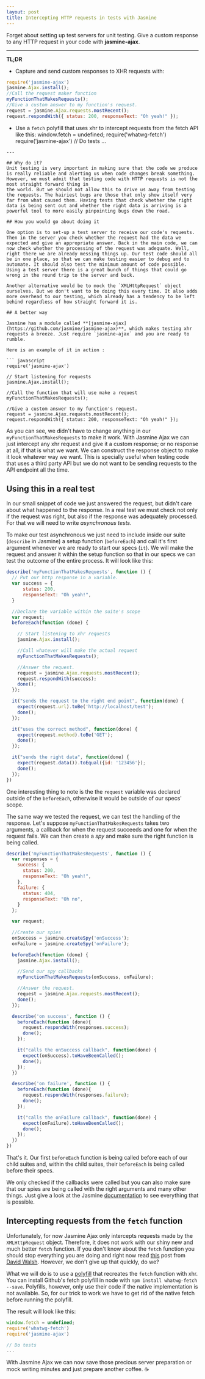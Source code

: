 ```yaml
---
layout: post
title: Intercepting HTTP requests in tests with Jasmine
---
```


Forget about setting up test servers for unit testing. Give a custom response to
any HTTP request in your code with **jasmine-ajax**.

---
**TL;DR**

- Capture and send custom responses to XHR requests with:

``` javascript
require('jasmine-ajax')
jasmine.Ajax.install();
//Call the request maker function
myFunctionThatMakesRequests();
//Give a custom answer to my function's request.
request = jasmine.Ajax.requests.mostRecent();
request.respondWith({ status: 200, responseText: "Oh yeah!" });
```

- Use a `fetch` polyfill that uses xhr to intercept requests from the fetch API like this:
window.fetch = undefined;
require('whatwg-fetch')
require('jasmine-ajax')
// Do tests
...
```
---

## Why do it?
Unit testing is very important in making sure that the code we produce is really reliable and alerting us when code changes break something. However, we must admit that testing code with HTTP requests is not the most straight forward thing in
the world. But we should not allow this to drive us away from testing the requests. The hairiest bugs are those that only show itself very far from what caused them. Having tests that check whether the right data is being sent out and whether the right data is arriving is a powerful tool to more easily pinpointing bugs down the road.

## How you would go about doing it

One option is to set-up a test server to receive our code's requests. Then in the server you check whether the request had the data we expected and give an appropriate answer. Back in the main code, we can now check whether the processing of the request was adequate. Well, right there we are already messing things up. Our test code should all be in one place, so that we can make testing easier to debug and to automate. It should also test the minimum amount of code possible. Using a test server there is a great bunch of things that could go wrong in the round trip to the server and back.

Another alternative would be to mock the `XMLHttpRequest` object ourselves. But we don't want to be doing this every time. It also adds more overhead to our testing, which already has a tendency to be left behind regardless of how straight forward it is.

## A better way

Jasmine has a module called **[jasmine-ajax](https://github.com/jasmine/jasmine-ajax)**, which makes testing xhr requests a breeze. Just require `jasmine-ajax` and you are ready to rumble.

Here is an example of it in action :

``` javascript
require('jasmine-ajax')

// Start listening for requests
jasmine.Ajax.install();

//Call the function that will use make a request
myFunctionThatMakesRequests();

//Give a custom answer to my function's request.
request = jasmine.Ajax.requests.mostRecent();
request.respondWith({ status: 200, responseText: "Oh yeah!" });
```

As you can see, we didn't have to change anything in our `myFunctionThatMakesRequests` to make it work. With Jasmine Ajax we can just intercept any xhr request and give it a custom response; or no response at all, if that is what we want. We can construct the response object to make it look whatever way we want. This is specially useful when testing code that uses a third party API but we do not want to be sending requests to the API endpoint all the time.

## Using this in a real test
In our small snippet of code we just answered the request, but didn't care about what happened to the response. In a real test we must check not only if the request was right, but also if the response was adequately processed. For that we will need to write *asynchronous tests*.  

To make our test asynchronous we just need to include inside our suite (`describe` in Jasmine) a setup function (`beforeEach`) and call it's first argument whenever we are ready to start our specs (`it`). We will make the request and answer it within the setup function so that in our specs we can test the outcome of the entire process. It will look like this:

``` javascript
describe('myFunctionThatMakesRequests', function () {
  // Put our http response in a variable.
  var success = {
      status: 200,
      responseText: "Oh yeah!",
  }

  //Declare the variable within the suite's scope
  var request;
  beforeEach(function (done) {

    // Start listening to xhr requests
    jasmine.Ajax.install();

    //Call whatever will make the actual request
    myFunctionThatMakesRequests();

    //Answer the request.
    request = jasmine.Ajax.requests.mostRecent();
    request.respondWith(success);
    done();
  });

  it("sends the request to the right end point", function(done) {
    expect(request.url).toBe('http://localhost/test');
    done();
  });

  it("uses the correct method", function(done) {
    expect(request.method).toBe('GET');
    done();
  });

  it("sends the right data", function(done) {
    expect(request.data()).toEqual({id: '123456'});
    done();
  });
})
```

One interesting thing to note is the the `request` variable was declared outside of the `beforeEach`, otherwise it would be outside of our specs' scope.

The same way we tested the request, we can test the handling of the response. Let's suppose `myFunctionThatMakesRequests` takes two arguments, a callback for when the request succeeds and one for when the request fails. We can then create a *spy* and make sure the right function is being called.

``` javascript
describe('myFunctionThatMakesRequests', function () {
  var responses = {
    success: {
      status: 200,
      responseText: "Oh yeah!",
    },
    failure: {
      status: 404,
      responseText: "Oh no",
    }
  };

  var request;

  //Create our spies
  onSuccess = jasmine.createSpy('onSuccess');
  onFailure = jasmine.createSpy('onFailure');

  beforeEach(function (done) {
    jasmine.Ajax.install();

    //Send our spy callbacks
    myFunctionThatMakesRequests(onSuccess, onFailure);

    //Answer the request.
    request = jasmine.Ajax.requests.mostRecent();
    done();
  });

  describe('on success', function () {
    beforeEach(function (done){
      request.respondWith(responses.success);
      done();
    });

    it("calls the onSuccess callback", function(done) {
      expect(onSuccess).toHaveBeenCalled();
      done();
    });    
  })

  describe('on failure', function () {
    beforeEach(function (done){
      request.respondWith(responses.failure);
      done();
    });

    it("calls the onFailure callback", function(done) {
      expect(onFailure).toHaveBeenCalled();
      done();
    });    
  })
})
```

That's it. Our first `beforeEach` function is being called before each of our child suites and, within the child suites, their `beforeEach` is being called before their specs.

 We only checked if the callbacks were called but you can also make sure that our spies are being called with the right arguments and many other things. Just give a look at the Jasmine [documentation](http://jasmine.github.io/edge/introduction.html) to see everything that is possible.

## Intercepting requests from the `fetch` function
Unfortunately, for now Jasmine Ajax only intercepts requests made by the `XMLHttpRequest` object. Therefore, it does not work with our shiny new and much better `fetch` function. If you don't know about the `fetch` function you should stop everything you are doing and right now read [this](https://davidwalsh.name/fetch) post from [David Walsh](https://twitter.com/davidwalshblog?lang=en-gb). However, we don't give up that quickly, do we?

What we will do is to use a [polyfill](https://remysharp.com/2010/10/08/what-is-a-polyfill) that recreates the `fetch` function with xhr. You can install Github's fetch polyfill in node with `npm install whatwg-fetch --save`. Polyfills, however, only use their code if the native implementation is not available. So, for our trick to work we have to get rid of the native fetch before running the polyfill.

The result will look like this:

``` javascript
window.fetch = undefined;
require('whatwg-fetch')
require('jasmine-ajax')

// Do tests
...
```

With Jasmine Ajax we can now save those precious server preparation or mock writing minutes and just prepare another coffee. ☕
